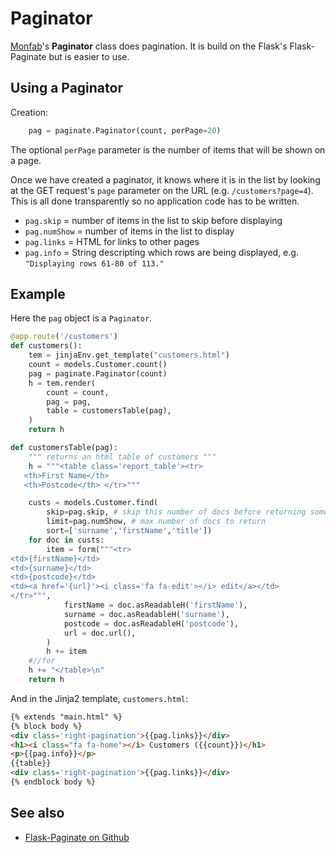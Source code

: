 # Paginator

[Monfab](home)'s **Paginator** class does pagination. It is build on the Flask's Flask-Paginate but is easier to use.

## Using a Paginator

Creation:
```py
    pag = paginate.Paginator(count, perPage=20)
```

The optional `perPage` parameter is the number of items that will be shown on a page. 

Once we have created a paginator, it knows where it is in the list by looking at the GET request's `page` parameter on the URL (e.g. `/customers?page=4`). This is all 
done transparently so no application code has to be written.

* `pag.skip` = number of items in the list to skip before displaying
* `pag.numShow` = number of items in the list to display
* `pag.links` = HTML for links to other pages
* `pag.info` = String descripting which rows are being displayed, e.g. `"Displaying rows 61-80 of 113."`

## Example

Here the `pag` object is a `Paginator`.

```py
@app.route('/customers')
def customers():
    tem = jinjaEnv.get_template("customers.html")
    count = models.Customer.count()
    pag = paginate.Paginator(count)
    h = tem.render(
        count = count,
        pag = pag,
        table = customersTable(pag),
    )
    return h

def customersTable(pag):
    """ returns an html table of customers """
    h = """<table class='report_table'><tr>
   <th>First Name</th>
   <th>Postcode</th> </tr>"""

    custs = models.Customer.find(
        skip=pag.skip, # skip this number of docs before returning some
        limit=pag.numShow, # max number of docs to return
        sort=['surname','firstName','title'])
    for doc in custs:
        item = form("""<tr>
<td>{firstName}</td>
<td>{surname}</td>
<td>{postcode}</td>
<td><a href='{url}'><i class='fa fa-edit'></i> edit</a></td>
</tr>""",
            firstName = doc.asReadableH('firstName'),
            surname = doc.asReadableH('surname'),
            postcode = doc.asReadableH('postcode'),
            url = doc.url(),
        )
        h += item
    #//for
    h += "</table>\n"
    return h
```

And in the Jinja2 template, `customers.html`:

```html
{% extends "main.html" %}
{% block body %}
<div class='right-pagination'>{{pag.links}}</div>
<h1><i class="fa fa-home"></i> Customers ({{count}})</h1>
<p>{{pag.info}}</p>
{{table}}
<div class='right-pagination'>{{pag.links}}</div>
{% endblock body %}
```



## See also

* [Flask-Paginate on Github](https://github.com/lixxu/flask-paginate)
